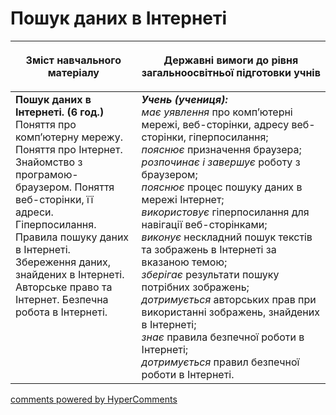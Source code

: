 <div id="hypercomments_widget" class="js-hypercomments-widget invisible"></div>

Пошук даних в Інтернеті
=============================================

<table>
<thead>
  <tr>
    <th width="40%" align="center"><p>Зміст навчального матеріалу</p></td>
    <th width="60%" align="center"><p>Державні вимоги до рівня загальноосвітньої підготовки учнів</p></td>
  </tr>
</thead>
<tbody>
  <tr>
    <td width="40%" style="vertical-align:top !important;">
    <b>Пошук даних в Інтернеті. (6 год.)</b><br>
    Поняття про комп’ютерну мережу. Поняття про Інтернет. Знайомство з програмою-браузером. Поняття веб-сторінки, її адреси. Гіперпосилання. Правила пошуку даних в Інтернеті. Збереження даних, знайдених в Інтернеті. Авторське право та Інтернет. Безпечна робота в Інтернеті.
    </td>
    <td width="60%" style="vertical-align:top !important;">
    <i><b>Учень (учениця):</b></i><br>
	<i>має уявлення</i> про комп’ютерні мережі, веб-сторінки, адресу веб-сторінки, гіперпосилання;<br>
  <i>пояснює</i> призначення браузера;<br>
  <i>розпочинає і завершує</i> роботу з браузером;<br>
  <i>пояснює</i> процес пошуку даних в мережі Інтернет;<br>
  <i>використовує</i> гіперпосилання для навігації веб-сторінками;<br>
  <i>виконує</i> нескладний пошук текстів та зображень в Інтернеті за вказаною темою;<br>
  <i>зберігає</i> результати пошуку потрібних зображень;<br>
  <i>дотримується</i> авторських прав при використанні зображень, знайдених в Інтернеті;<br>
  <i>знає</i> правила безпечної роботи в Інтернеті;<br>
  <i>дотримується</i> правил безпечної роботи в Інтернеті.<br>
	</td>
  </tr>
</tbody>
</table>

<div class="js-hypercomments-container">
<a href="http://hypercomments.com" class="hc-link" title="comments widget">comments powered by HyperComments</a>
</div>